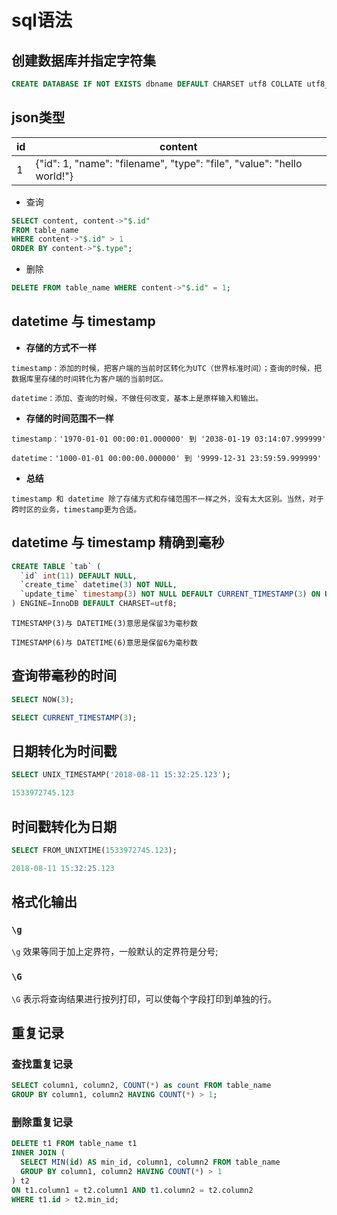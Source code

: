 # sql语法

## 创建数据库并指定字符集
```sql
CREATE DATABASE IF NOT EXISTS dbname DEFAULT CHARSET utf8 COLLATE utf8_general_ci;
```

## json类型
| id | content |
| - | - |
| 1 | {"id": 1, "name": "filename", "type": "file", "value": "hello world!"} |

- 查询

```sql
SELECT content, content->"$.id"
FROM table_name
WHERE content->"$.id" > 1
ORDER BY content->"$.type";
```

- 删除

```sql
DELETE FROM table_name WHERE content->"$.id" = 1;
```

## datetime 与 timestamp
- **存储的方式不一样**

```
timestamp：添加的时候，把客户端的当前时区转化为UTC（世界标准时间）；查询的时候，把数据库里存储的时间转化为客户端的当前时区。

datetime：添加、查询的时候，不做任何改变，基本上是原样输入和输出。
```

- **存储的时间范围不一样**

```
timestamp：'1970-01-01 00:00:01.000000' 到 '2038-01-19 03:14:07.999999'

datetime：'1000-01-01 00:00:00.000000' 到 '9999-12-31 23:59:59.999999'
```

- **总结**
```
timestamp 和 datetime 除了存储方式和存储范围不一样之外，没有太大区别。当然，对于跨时区的业务，timestamp更为合适。
```

## datetime 与 timestamp 精确到毫秒
``` sql
CREATE TABLE `tab` (
  `id` int(11) DEFAULT NULL,
  `create_time` datetime(3) NOT NULL,
  `update_time` timestamp(3) NOT NULL DEFAULT CURRENT_TIMESTAMP(3) ON UPDATE CURRENT_TIMESTAMP(3)
) ENGINE=InnoDB DEFAULT CHARSET=utf8;
```

```
TIMESTAMP(3)与 DATETIME(3)意思是保留3为毫秒数

TIMESTAMP(6)与 DATETIME(6)意思是保留6为毫秒数
```

## 查询带毫秒的时间
``` sql
SELECT NOW(3);

SELECT CURRENT_TIMESTAMP(3);
```

## 日期转化为时间戳
``` sql
SELECT UNIX_TIMESTAMP('2018-08-11 15:32:25.123');

1533972745.123
```

## 时间戳转化为日期
``` sql
SELECT FROM_UNIXTIME(1533972745.123);

2018-08-11 15:32:25.123
```

## 格式化输出

### ```\g```
```\g``` 效果等同于加上定界符，一般默认的定界符是分号;

### ```\G```
```\G``` 表示将查询结果进行按列打印，可以使每个字段打印到单独的行。

## 重复记录

### 查找重复记录

``` sql
SELECT column1, column2, COUNT(*) as count FROM table_name
GROUP BY column1, column2 HAVING COUNT(*) > 1;
```

### 删除重复记录

``` sql
DELETE t1 FROM table_name t1
INNER JOIN (
  SELECT MIN(id) AS min_id, column1, column2 FROM table_name
  GROUP BY column1, column2 HAVING COUNT(*) > 1
) t2
ON t1.column1 = t2.column1 AND t1.column2 = t2.column2
WHERE t1.id > t2.min_id;
```
